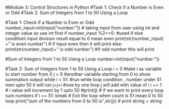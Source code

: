 #Module 3: Control Structures in Python
#Task 1: Check if a Number is Even or Odd
#Task 2: Sum of Integers from 1 to 50 Using a Loop

#Task 1: Check if a Number is Even or Odd
number_input=int(input("number:")) # taking input from user using int and integer value so use int first
if number_input %2==0: #used if else condition\ input division result equal to 0 mean even
    print(str(number_input) +" is even number") # if input even then it will print
else:
    print(str(number_input)+" is odd number") #if odd number this will print

#Sum of Integers from 1 to 50 Using a Loop
number=int(input("number:"))

#Task 2: Sum of Integers from 1 to 50 Using a Loop
i = 0 #take i as variable to start number from 0
j = 0 #another variable starting from 0 to show summation output
while i < 51: #run while loop condition , number under 51 men upto 50  it will run
    j=j+i #one by one loop j will add with value of i
    i += 1 # i value will increment by 1 upto 50
    #print(j) # if we want to print every loop sum numbers
    if i == 51: break # Exit the loop when count is 51 mean 0 to 50 loop
print("sum of the numbers from 0 to 50 is",str(j)) # print string + string
